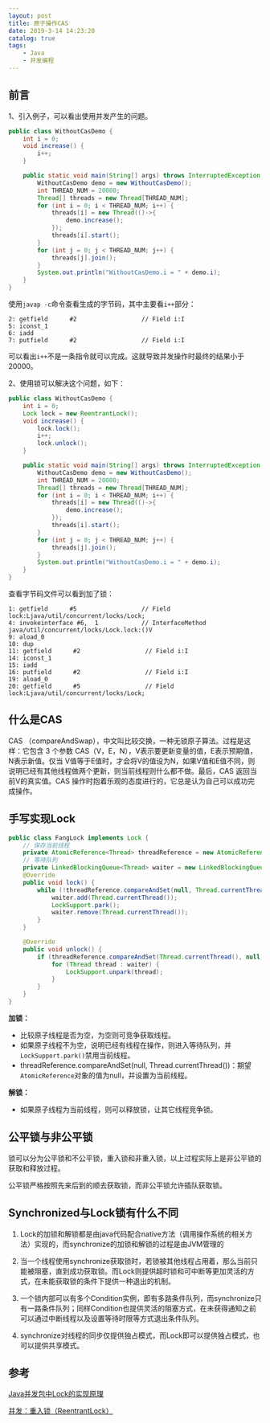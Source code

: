 ```yaml
---
layout: post
title: 原子操作CAS
date: 2019-3-14 14:23:20
catalog: true
tags:
    - Java
    - 并发编程
---
```


## 前言

1、引入例子，可以看出使用并发产生的问题。

```java
public class WithoutCasDemo {
    int i = 0;
    void increase() {
        i++;
    }

    public static void main(String[] args) throws InterruptedException {
        WithoutCasDemo demo = new WithoutCasDemo();
        int THREAD_NUM = 20000;
        Thread[] threads = new Thread[THREAD_NUM];
        for (int i = 0; i < THREAD_NUM; i++) {
            threads[i] = new Thread(()->{
                demo.increase();
            });
            threads[i].start();
        }
        for (int j = 0; j < THREAD_NUM; j++) {
            threads[j].join();
        }
        System.out.println("WithoutCasDemo.i = " + demo.i);
    }
}
```

使用`javap -c`命令查看生成的字节码，其中主要看`i++`部分：

```
2: getfield      #2                  // Field i:I
5: iconst_1
6: iadd
7: putfield      #2                  // Field i:I
```

可以看出`i++`不是一条指令就可以完成。这就导致并发操作时最终的结果小于20000。

2、使用锁可以解决这个问题，如下：

```java
public class WithoutCasDemo {
    int i = 0;
    Lock lock = new ReentrantLock();
    void increase() {
        lock.lock();
        i++;
        lock.unlock();
    }

    public static void main(String[] args) throws InterruptedException {
        WithoutCasDemo demo = new WithoutCasDemo();
        int THREAD_NUM = 20000;
        Thread[] threads = new Thread[THREAD_NUM];
        for (int i = 0; i < THREAD_NUM; i++) {
            threads[i] = new Thread(()->{
                demo.increase();
            });
            threads[i].start();
        }
        for (int j = 0; j < THREAD_NUM; j++) {
            threads[j].join();
        }
        System.out.println("WithoutCasDemo.i = " + demo.i);
    }
}
```

查看字节码文件可以看到加了锁：

```
1: getfield      #5                  // Field lock:Ljava/util/concurrent/locks/Lock;
4: invokeinterface #6,  1            // InterfaceMethod java/util/concurrent/locks/Lock.lock:()V
9: aload_0
10: dup
11: getfield      #2                  // Field i:I
14: iconst_1
15: iadd
16: putfield      #2                  // Field i:I
19: aload_0
20: getfield      #5                  // Field lock:Ljava/util/concurrent/locks/Lock;
```

## 什么是CAS

CAS （compareAndSwap），中文叫比较交换，一种无锁原子算法。过程是这样：它包含 3 个参数 CAS（V，E，N），V表示要更新变量的值，E表示预期值，N表示新值。仅当 V值等于E值时，才会将V的值设为N，如果V值和E值不同，则说明已经有其他线程做两个更新，则当前线程则什么都不做。最后，CAS 返回当前V的真实值。CAS 操作时抱着乐观的态度进行的，它总是认为自己可以成功完成操作。

## 手写实现Lock

```java
public class FangLock implements Lock {
    // 保存当前线程
    private AtomicReference<Thread> threadReference = new AtomicReference<>(null);
    // 等待队列
    private LinkedBlockingQueue<Thread> waiter = new LinkedBlockingQueue<>();
    @Override
    public void lock() {
        while (!threadReference.compareAndSet(null, Thread.currentThread())) {
            waiter.add(Thread.currentThread());
            LockSupport.park();
            waiter.remove(Thread.currentThread());
        }
    }

    @Override
    public void unlock() {
        if (threadReference.compareAndSet(Thread.currentThread(), null)) {
            for (Thread thread : waiter) {
                LockSupport.unpark(thread);
            }
        }
    }
}
```

**加锁：**

- 比较原子线程是否为空，为空则可竞争获取线程。
- 如果原子线程不为空，说明已经有线程在操作，则进入等待队列，并`LockSupport.park()`禁用当前线程。
- threadReference.compareAndSet(null, Thread.currentThread())：期望`AtomicReference`对象的值为null，并设置为当前线程。

**解锁：**

- 如果原子线程为当前线程，则可以释放锁，让其它线程竞争锁。

## 公平锁与非公平锁

锁可以分为公平锁和不公平锁，重入锁和非重入锁，以上过程实际上是非公平锁的获取和释放过程。

公平锁严格按照先来后到的顺去获取锁，而非公平锁允许插队获取锁。

## Synchronized与Lock锁有什么不同

1. Lock的加锁和解锁都是由java代码配合native方法（调用操作系统的相关方法）实现的，而synchronize的加锁和解锁的过程是由JVM管理的

2. 当一个线程使用synchronize获取锁时，若锁被其他线程占用着，那么当前只能被阻塞，直到成功获取锁。而Lock则提供超时锁和可中断等更加灵活的方式，在未能获取锁的条件下提供一种退出的机制。

3. 一个锁内部可以有多个Condition实例，即有多路条件队列，而synchronize只有一路条件队列；同样Condition也提供灵活的阻塞方式，在未获得通知之前可以通过中断线程以及设置等待时限等方式退出条件队列。

4. synchronize对线程的同步仅提供独占模式，而Lock即可以提供独占模式，也可以提供共享模式。

## 参考

[Java并发包中Lock的实现原理](https://www.cnblogs.com/nullzx/p/4968674.html)

[并发：重入锁（ReentrantLock）](https://blog.csdn.net/en_joker/article/details/84839168)